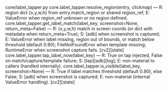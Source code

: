 core/label_tapper.py
core.label_tapper.resolve_region(entry, clickmap) — R: region dict {x,y,w,h} from entry.match_region or shared region_ref; E: ValueError when region_ref unknown or no region defined.
core.label_tapper.get_label_match(label_key, screenshot=None, return_meta=False) — R: (x,y,w,h) match in screen coords (or dict with metadata when return_meta=True); S: [adb] when screenshot is captured; E: ValueError when label missing, region out of bounds, or match below threshold (default 0.90); FileNotFoundError when template missing; RuntimeError when screenshot capture fails. [cv2][state]
core.label_tapper.tap_label_now(label_key) — R: True on tap injected, False on match/capture/template failure; S: [tap][adb][log]; E: non-material to callers (handled internally).
core.label_tapper.is_visible(label_key, screenshot=None) — R: True if label matches threshold (default 0.90), else False; S: [adb] when screenshot is captured; E: non-material (internal ValueError handling). [cv2][state]

